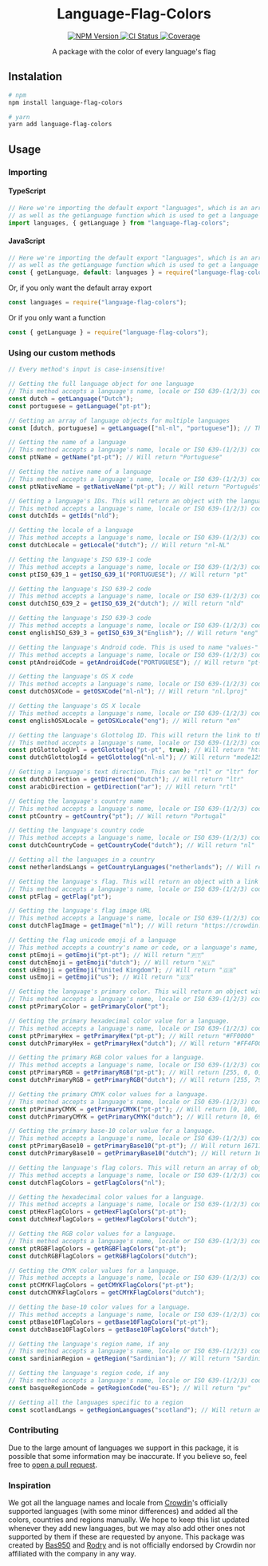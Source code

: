 <h1 align="center">
	Language-Flag-Colors
</h1>
<div align="center">
	<a href="https://www.npmjs.com/package/language-flag-colors">
		<img src="https://img.shields.io/npm/v/language-flag-colors.svg?logo=npm" alt="NPM Version"/>
	</a>
	<a href="https://github.com/Bas950/packages/actions/workflows/CI.yml">
		<img src="https://img.shields.io/github/actions/workflow/status/Bas950/packages/CI.yml?label=Test%20Package&logo=github" alt="CI Status"/>
	</a>
	<a href="https://github.com/Bas950/packages/tree/main/packages/Language-Flag-Colors"">
		<img src="https://img.shields.io/badge/coverage-100%25-success.svg?placeholder=$coverage-url$&logo=vitest&style=flat" alt="Coverage"/>
	</a>
</div>
<p align="center">
  A package with the color of every language's flag
<p>


## Instalation

```bash
# npm
npm install language-flag-colors

# yarn
yarn add language-flag-colors
```

## Usage

### Importing

#### TypeScript

```ts
// Here we're importing the default export "languages", which is an array with all the language objects
// as well as the getLanguage function which is used to get a language object or an array of language objects
import languages, { getLanguage } from "language-flag-colors";
```

#### JavaScript

```js
// Here we're importing the default export "languages", which is an array with all the language objects
// as well as the getLanguage function which is used to get a language object or an array of language objects
const { getLanguage, default: languages } = require("language-flag-colors");
```

Or, if you only want the default array export

```js
const languages = require("language-flag-colors");
```

Or if you only want a function

```js
const { getLanguage } = require("language-flag-colors");
```

### Using our custom methods

```js
// Every method's input is case-insensitive!

// Getting the full language object for one language
// This method accepts a language's name, locale or ISO 639-(1/2/3) code
const dutch = getLanguage("Dutch");
const portuguese = getLanguage("pt-pt");

// Getting an array of language objects for multiple languages
const [dutch, portuguese] = getLanguage(["nl-nl", "portuguese"]); // This will return an array with the language objects corresponding to Dutch and Portuguese

// Getting the name of a language
// This method accepts a language's name, locale or ISO 639-(1/2/3) code
const ptName = getName("pt-pt"); // Will return "Portuguese"

// Getting the native name of a language
// This method accepts a language's name, locale or ISO 639-(1/2/3) code
const ptNativeName = getNativeName("pt-pt"); // Will return "Português"

// Getting a language's IDs. This will return an object with the language's locale, ISO_639_1, ISO_639_2, ISO_639_3 codes, androidCode, osxCode, osxLocale and glottolog ID
// This method accepts a language's name, locale or ISO 639-(1/2/3) code
const dutchIds = getIds("nld");

// Getting the locale of a language
// This method accepts a language's name, locale or ISO 639-(1/2/3) code
const dutchLocale = getLocale("dutch"); // Will return "nl-NL"

// Getting the language's ISO 639-1 code
// This method accepts a language's name, locale or ISO 639-(1/2/3) code
const ptISO_639_1 = getISO_639_1("PORTUGUESE"); // Will return "pt"

// Getting the language's ISO 639-2 code
// This method accepts a language's name, locale or ISO 639-(1/2/3) code
const dutchISO_639_2 = getISO_639_2("dutch"); // Will return "nld"

// Getting the language's ISO 639-3 code
// This method accepts a language's name, locale or ISO 639-(1/2/3) code
const englishISO_639_3 = getISO_639_3("English"); // Will return "eng"

// Getting the language's Android code. This is used to name "values-" directories in Android-based OSs
// This method accepts a language's name, locale or ISO 639-(1/2/3) code
const ptAndroidCode = getAndroidCode("PORTUGUESE"); // Will return "pt-rPT"

// Getting the language's OS X code
// This method accepts a language's name, locale or ISO 639-(1/2/3) code
const dutchOSXCode = getOSXCode("nl-nl"); // Will return "nl.lproj"

// Getting the language's OS X locale
// This method accepts a language's name, locale or ISO 639-(1/2/3) code
const englishOSXLocale = getOSXLocale("eng"); // Will return "en"

// Getting the language's Glottolog ID. This will return the link to the glottolog page on the language provided if the second parameter is passed as true
// This method accepts a language's name, locale or ISO 639-(1/2/3) code
const ptGlottologUrl = getGlottolog("pt-pt", true); // Will return "https://glottolog.org/resource/languoid/id/port1283"
const dutchGlottologId = getGlottolog("nl-nl"); // Will return "mode1257"

// Getting a language's text direction. This can be "rtl" or "ltr" for "right-to-left" and "left-to-right" respectively
const dutchDirection = getDirection("Dutch"); // Will return "ltr"
const arabicDirection = getDirection("ar"); // Will return "rtl"

// Getting the language's country name
// This method accepts a language's name, locale or ISO 639-(1/2/3) code
const ptCountry = getCountry("pt"); // Will return "Portugal"

// Getting the language's country code
// This method accepts a language's name, locale or ISO 639-(1/2/3) code
const dutchCountryCode = getCountryCode("dutch"); // Will return "nl"

// Getting all the languages in a country
const netherlandsLangs = getCountryLanguages("netherlands"); // Will return an array with the language objects for Dutch, Frisian, Limburgish and Zeelandic

// Getting the language's flag. This will return an object with a link to the language's flag image from Crowdin, the flag's unicode emoji, if any, the flag's primaryColor and flagColors all in hexadecimal, RGB, CMYK and base-10
// This method accepts a language's name, locale or ISO 639-(1/2/3) code
const ptFlag = getFlag("pt");

// Getting the language's flag image URL
// This method accepts a language's name, locale or ISO 639-(1/2/3) code
const dutchFlagImage = getImage("nl"); // Will return "https://crowdin.com/images/flags/nl.png"

// Getting the flag unicode emoji of a language
// This method accepts a country's name or code, or a language's name, locale or ISO 639-(1/2/3) code
const ptEmoji = getEmoji("pt-pt"); // Will return "🇵🇹"
const dutchEmoji = getEmoji("dutch"); // Will return "🇳🇱"
const ukEmoji = getEmoji("United Kingdom"); // Will return "🇬🇧"
const usEmoji = getEmoji("us"); // Will return "🇺🇸"

// Getting the language's primary color. This will return an object with the language's primary color in hexadecimal, RGB, CMYK and base-10
// This method accepts a language's name, locale or ISO 639-(1/2/3) code
const ptPrimaryColor = getPrimaryColor("pt");

// Getting the primary hexadecimal color value for a language.
// This method accepts a language's name, locale or ISO 639-(1/2/3) code
const ptPrimaryHex = getPrimaryHex("pt-pt"); // Will return "#FF0000"
const dutchPrimaryHex = getPrimaryHex("dutch"); // Will return "#FF4F00"

// Getting the primary RGB color values for a language.
// This method accepts a language's name, locale or ISO 639-(1/2/3) code
const ptPrimaryRGB = getPrimaryRGB("pt-pt"); // Will return [255, 0, 0]
const dutchPrimaryRGB = getPrimaryRGB("dutch"); // Will return [255, 79, 0]

// Getting the primary CMYK color values for a language.
// This method accepts a language's name, locale or ISO 639-(1/2/3) code
const ptPrimaryCMYK = getPrimaryCMYK("pt-pt"); // Will return [0, 100, 100, 0]
const dutchPrimaryCMYK = getPrimaryCMYK("dutch"); // Will return [0, 69, 100, 0]

// Getting the primary base-10 color value for a language.
// This method accepts a language's name, locale or ISO 639-(1/2/3) code
const ptPrimaryBase10 = getPrimaryBase10("pt-pt"); // Will return 16711680
const dutchPrimaryBase10 = getPrimaryBase10("dutch"); // Will return 16731904

// Getting the language's flag colors. This will return an array of objects with the language's primary color in hexadecimal, RGB, CMYK and base-10
// This method accepts a language's name, locale or ISO 639-(1/2/3) code
const dutchFlagColors = getFlagColors("nl");

// Getting the hexadecimal color values for a language.
// This method accepts a language's name, locale or ISO 639-(1/2/3) code
const ptHexFlagColors = getHexFlagColors("pt-pt");
const dutchHexFlagColors = getHexFlagColors("dutch");

// Getting the RGB color values for a language.
// This method accepts a language's name, locale or ISO 639-(1/2/3) code
const ptRGBFlagColors = getRGBFlagColors("pt-pt");
const dutchRGBFlagColors = getRGBFlagColors("dutch");

// Getting the CMYK color values for a language.
// This method accepts a language's name, locale or ISO 639-(1/2/3) code
const ptCMYKFlagColors = getCMYKFlagColors("pt-pt");
const dutchCMYKFlagColors = getCMYKFlagColors("dutch");

// Getting the base-10 color values for a language.
// This method accepts a language's name, locale or ISO 639-(1/2/3) code
const ptBase10FlagColors = getBase10FlagColors("pt-pt");
const dutchBase10FlagColors = getBase10FlagColors("dutch");

// Getting the language's region name, if any
// This method accepts a language's name, locale or ISO 639-(1/2/3) code
const sardinianRegion = getRegion("Sardinian"); // Will return "Sardinia"

// Getting the language's region code, if any
// This method accepts a language's name, locale or ISO 639-(1/2/3) code
const basqueRegionCode = getRegionCode("eu-ES"); // Will return "pv"

// Getting all the languages specific to a region
const scotlandLangs = getRegionLanguages("scotland"); // Will return an array with the language objects for Scots and Scottish Gaelic
```

### Contributing

Due to the large amount of languages we support in this package, it is possible that some information may be inaccurate. If you believe so, feel free to [open a pull request](https://github.com/Bas950/packages/compare).

### Inspiration

We got all the language names and locale from [Crowdin](https://crowdin.com)'s officially supported languages (with some minor differences) and added all the colors, countries and regions manually. We hope to keep this list updated whenever they add new languages, but we may also add other ones not supported by them if these are requested by anyone. This package was created by [Bas950](https://github.com/Bas950) and [Rodry](https://github.com/ImRodry) and is not officially endorsed by Crowdin nor affiliated with the company in any way.